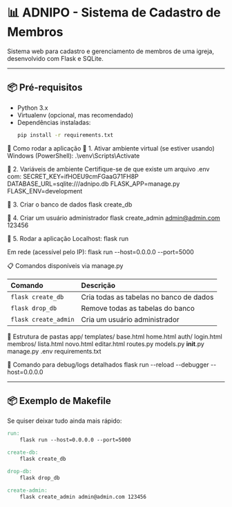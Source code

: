 # 📊 ADNIPO - Sistema de Cadastro de Membros

Sistema web para cadastro e gerenciamento de membros de uma igreja, desenvolvido com Flask e SQLite.

---

## 📦 Pré-requisitos

- Python 3.x
- Virtualenv (opcional, mas recomendado)
- Dependências instaladas:
  ```bash
  pip install -r requirements.txt


🔧 Como rodar a aplicação
📌 1. Ativar ambiente virtual (se estiver usando)
Windows (PowerShell):
.\venv\Scripts\Activate


📌 2. Variáveis de ambiente
Certifique-se de que existe um arquivo .env com:
SECRET_KEY=ifHOEU9cmFGaaG71FH8P
DATABASE_URL=sqlite:///adnipo.db
FLASK_APP=manage.py
FLASK_ENV=development


📌 3. Criar o banco de dados
flask create_db


📌 4. Criar um usuário administrador
flask create_admin admin@admin.com 123456


📌 5. Rodar a aplicação
Localhost:
flask run

Em rede (acessível pelo IP):
flask run --host=0.0.0.0 --port=5000


📋 Comandos disponíveis via manage.py

| Comando              | Descrição                               |
| :------------------- | :-------------------------------------- |
| `flask create_db`    | Cria todas as tabelas no banco de dados |
| `flask drop_db`      | Remove todas as tabelas do banco        |
| `flask create_admin` | Cria um usuário administrador           |


📁 Estrutura de pastas
app/
  templates/
    base.html
    home.html
    auth/
      login.html
    membros/
      lista.html
      novo.html
      editar.html
  routes.py
  models.py
  __init__.py
manage.py
.env
requirements.txt



📌 Comando para debug/logs detalhados
flask run --reload --debugger --host=0.0.0.0



---

## 📦 Exemplo de Makefile

Se quiser deixar tudo ainda mais rápido:

```makefile
run:
	flask run --host=0.0.0.0 --port=5000

create-db:
	flask create_db

drop-db:
	flask drop_db

create-admin:
	flask create_admin admin@admin.com 123456
